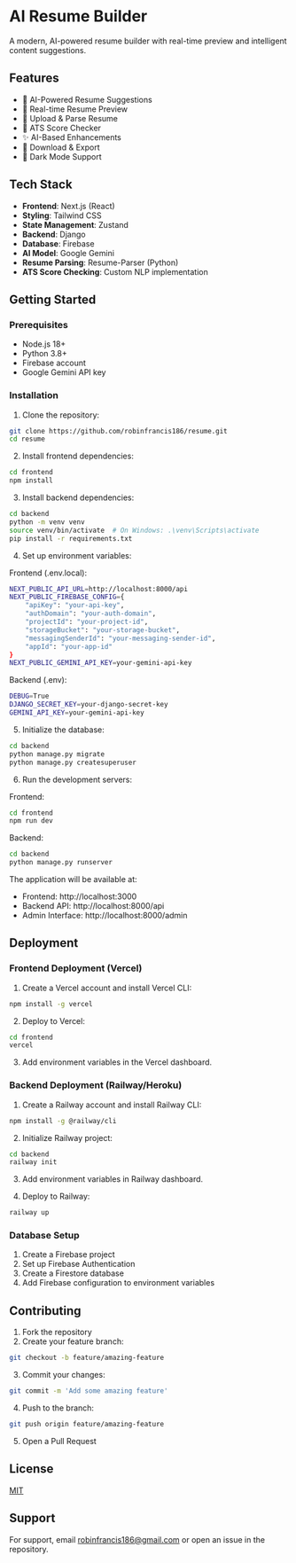 # AI Resume Builder

A modern, AI-powered resume builder with real-time preview and intelligent content suggestions.

## Features

- 🤖 AI-Powered Resume Suggestions
- 📝 Real-time Resume Preview
- 📄 Upload & Parse Resume
- 🎯 ATS Score Checker
- ✨ AI-Based Enhancements
- 💾 Download & Export
- 🌙 Dark Mode Support

## Tech Stack

- **Frontend**: Next.js (React)
- **Styling**: Tailwind CSS
- **State Management**: Zustand
- **Backend**: Django
- **Database**: Firebase
- **AI Model**: Google Gemini
- **Resume Parsing**: Resume-Parser (Python)
- **ATS Score Checking**: Custom NLP implementation

## Getting Started

### Prerequisites

- Node.js 18+ 
- Python 3.8+
- Firebase account
- Google Gemini API key

### Installation

1. Clone the repository:
```bash
git clone https://github.com/robinfrancis186/resume.git
cd resume
```

2. Install frontend dependencies:
```bash
cd frontend
npm install
```

3. Install backend dependencies:
```bash
cd backend
python -m venv venv
source venv/bin/activate  # On Windows: .\venv\Scripts\activate
pip install -r requirements.txt
```

4. Set up environment variables:

Frontend (.env.local):
```bash
NEXT_PUBLIC_API_URL=http://localhost:8000/api
NEXT_PUBLIC_FIREBASE_CONFIG={
    "apiKey": "your-api-key",
    "authDomain": "your-auth-domain",
    "projectId": "your-project-id",
    "storageBucket": "your-storage-bucket",
    "messagingSenderId": "your-messaging-sender-id",
    "appId": "your-app-id"
}
NEXT_PUBLIC_GEMINI_API_KEY=your-gemini-api-key
```

Backend (.env):
```bash
DEBUG=True
DJANGO_SECRET_KEY=your-django-secret-key
GEMINI_API_KEY=your-gemini-api-key
```

5. Initialize the database:
```bash
cd backend
python manage.py migrate
python manage.py createsuperuser
```

6. Run the development servers:

Frontend:
```bash
cd frontend
npm run dev
```

Backend:
```bash
cd backend
python manage.py runserver
```

The application will be available at:
- Frontend: http://localhost:3000
- Backend API: http://localhost:8000/api
- Admin Interface: http://localhost:8000/admin

## Deployment

### Frontend Deployment (Vercel)

1. Create a Vercel account and install Vercel CLI:
```bash
npm install -g vercel
```

2. Deploy to Vercel:
```bash
cd frontend
vercel
```

3. Add environment variables in the Vercel dashboard.

### Backend Deployment (Railway/Heroku)

1. Create a Railway account and install Railway CLI:
```bash
npm install -g @railway/cli
```

2. Initialize Railway project:
```bash
cd backend
railway init
```

3. Add environment variables in Railway dashboard.

4. Deploy to Railway:
```bash
railway up
```

### Database Setup

1. Create a Firebase project
2. Set up Firebase Authentication
3. Create a Firestore database
4. Add Firebase configuration to environment variables

## Contributing

1. Fork the repository
2. Create your feature branch:
```bash
git checkout -b feature/amazing-feature
```
3. Commit your changes:
```bash
git commit -m 'Add some amazing feature'
```
4. Push to the branch:
```bash
git push origin feature/amazing-feature
```
5. Open a Pull Request

## License

[MIT](https://choosealicense.com/licenses/mit/)

## Support

For support, email robinfrancis186@gmail.com or open an issue in the repository. 